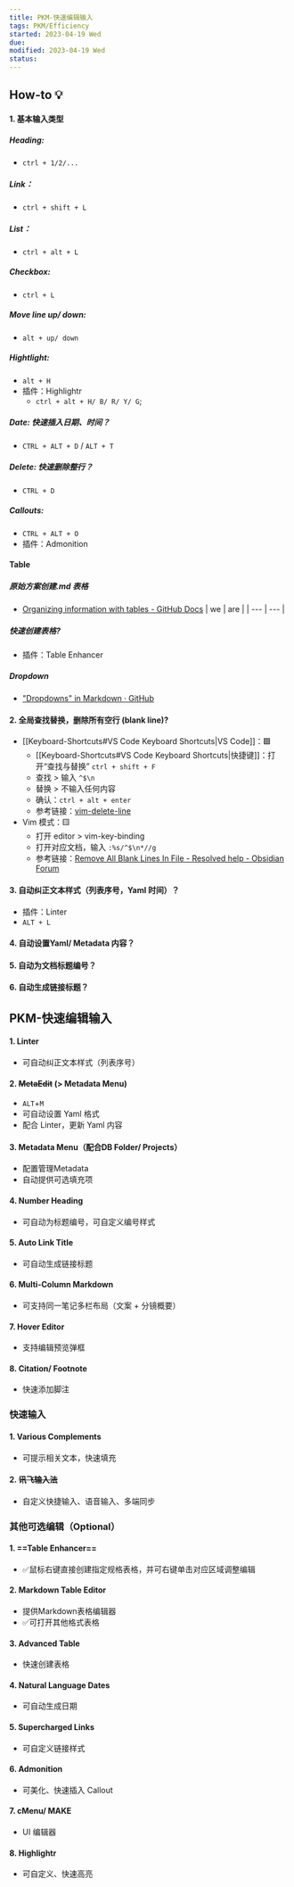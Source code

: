 ```yaml
---
title: PKM-快速编辑输入
tags: PKM/Efficiency
started: 2023-04-19 Wed
due: 
modified: 2023-04-19 Wed
status: 
---
```

## How-to 💡
#### 1. 基本输入类型
##### Heading: 
- `ctrl + 1/2/...`
##### Link：
- `ctrl + shift + L`
##### List：
- `ctrl + alt + L`
##### Checkbox: 
- `ctrl + L`
##### Move line up/ down: 
- `alt + up/ down`
##### Hightlight: 
- `alt + H`
- 插件：Highlightr
	- `ctrl + alt + H/ B/ R/ Y/ G`; 
##### Date: 快速插入日期、时间？
- `CTRL + ALT + D` / `ALT + T`
##### Delete: 快速删除整行？
- `CTRL + D`
##### Callouts: 
- `CTRL + ALT + O`
- 插件：Admonition
#### Table
##### 原始方案创建.md 表格
- [Organizing information with tables - GitHub Docs](https://docs.github.com/en/get-started/writing-on-github/working-with-advanced-formatting/organizing-information-with-tables)
| we  | are |
| --- | --- |
##### 快速创建表格?
- 插件：Table Enhancer
##### Dropdown
- ["Dropdowns" in Markdown · GitHub](https://gist.github.com/citrusui/07978f14b11adada364ff901e27c7f61)
#### 2. 全局查找替换，删除所有空行 (blank line)?
- [[Keyboard-Shortcuts#VS Code Keyboard Shortcuts|VS Code]]：🟩
	- [[Keyboard-Shortcuts#VS Code Keyboard Shortcuts|快捷键]]：打开“查找与替换” `ctrl + shift + F`
	- 查找 > 输入 `^$\n`
	- 替换 > 不输入任何内容
	- 确认：`ctrl + alt + enter`
	- 参考链接：[vim-delete-line](https://linuxize.com/post/vim-delete-line/)
- Vim 模式：🟨
	- 打开 editor > vim-key-binding
	- 打开对应文档，输入 `:%s/^$\n*//g`
	- 参考链接：[Remove All Blank Lines In File - Resolved help - Obsidian Forum](https://forum.obsidian.md/t/remove-all-blank-lines-in-file/35082)
#### 3. 自动纠正文本样式（列表序号，Yaml 时间）？
- 插件：Linter
- `ALT + L`
#### 4. 自动设置Yaml/ Metadata 内容？
#### 5. 自动为文档标题编号？
#### 6. 自动生成链接标题？
## PKM-快速编辑输入
#### 1. Linter
- 可自动纠正文本样式（列表序号）
#### 2. ~~MetaEdit~~ (> Metadata Menu)
- `ALT`+`M`
- 可自动设置 Yaml 格式
- 配合 Linter，更新 Yaml 内容
#### 3. Metadata Menu（配合DB Folder/ Projects）
- 配置管理Metadata
- 自动提供可选填充项
#### 4. Number Heading
- 可自动为标题编号，可自定义编号样式
#### 5. Auto Link Title
- 可自动生成链接标题
#### 6. Multi-Column Markdown
- 可支持同一笔记多栏布局（文案 + 分镜概要）
#### 7. Hover Editor
- 支持编辑预览弹框
#### 8. Citation/ Footnote
- 快速添加脚注
### 快速输入
#### 1. Various Complements
- 可提示相关文本，快速填充
#### 2. ~~讯飞输入法~~
- 自定义快捷输入、语音输入、多端同步
### 其他可选编辑（Optional）
#### 1. ==Table Enhancer==
- ✅鼠标右键直接创建指定规格表格，并可右键单击对应区域调整编辑
#### 2. Markdown Table Editor
- 提供Markdown表格编辑器
- ✅可打开其他格式表格
#### 3. Advanced Table
- 快速创建表格
#### 4. Natural Language Dates
- 可自动生成日期
#### 5. Supercharged Links
- 可自定义链接样式
#### 6. Admonition
- 可美化、快速插入 Callout
#### 7. cMenu/ MAKE
- UI 编辑器
#### 8. Highlightr
- 可自定义、快速高亮